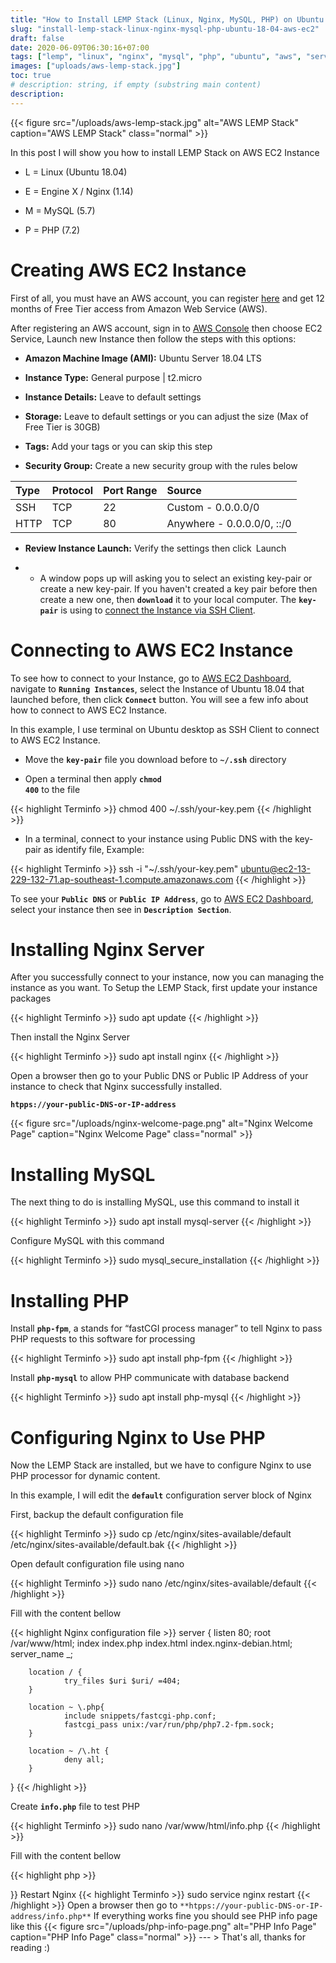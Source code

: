 ```yaml
---
title: "How to Install LEMP Stack (Linux, Nginx, MySQL, PHP) on Ubuntu 18.04 AWS EC2"
slug: "install-lemp-stack-linux-nginx-mysql-php-ubuntu-18-04-aws-ec2"
draft: false
date: 2020-06-09T06:30:16+07:00
tags: ["lemp", "linux", "nginx", "mysql", "php", "ubuntu", "aws", "server"]
images: ["uploads/aws-lemp-stack.jpg"]
toc: true
# description: string, if empty (substring main content)
description:
---
```

{{< figure src="/uploads/aws-lemp-stack.jpg" alt="AWS LEMP Stack" caption="AWS LEMP Stack" class="normal" >}}

In this post I will show you how to install LEMP Stack on AWS EC2 Instance

* L = Linux (Ubuntu 18.04)

* E = Engine X / Nginx (1.14)

* M = MySQL (5.7)

* P = PHP (7.2)

# Creating AWS EC2 Instance

First of all, you must have an AWS account, you can register [here](https://portal.aws.amazon.com/billing/signup "AWS SignUp") and get 12 months of Free Tier access from Amazon Web Service (AWS).

After registering an AWS account, sign in to [AWS Console](https://aws.amazon.com/console/ "AWS Console") then choose EC2 Service, Launch new Instance then follow the steps with this options: 

* **Amazon Machine Image (AMI):** Ubuntu Server 18.04 LTS

* **Instance Type:** General purpose | t2.micro

* **Instance Details:** Leave to default settings

* **Storage:** Leave to default settings or you can adjust the size (Max of Free Tier is 30GB)

* **Tags:** Add your tags or you can skip this step

* **Security Group:** Create a new security group with the rules below

| Type | Protocol | Port Range | Source |
| :-- | :-- | :-- | :-- |
| SSH | TCP | 22 | Custom - 0.0.0.0/0 |
| HTTP | TCP | 80 | Anywhere - 0.0.0.0/0, ::/0 |

* **Review Instance Launch:** Verify the settings then click Launch

* * A window pops up will asking you to select an existing key-pair or create a new key-pair. If you haven't created a key pair before then create a new one, then <code>**download**</code> it to your local computer. The <code>**key-pair**</code> is using to [connect the Instance via SSH Client](/2020/06/remote-ssh-cheat-sheet "Connecting to Remote SSH").

# Connecting to AWS EC2 Instance

To see how to connect to your Instance, go to [AWS EC2 Dashboard](https://console.aws.amazon.com/ec2/v2 "AWS EC2 Dashboard"), navigate to <code>**Running Instances**</code>, select the Instance of Ubuntu 18.04 that launched before, then click <code>**Connect**</code> button. You will see a few info about how to connect to AWS EC2 Instance.

In this example, I use terminal on Ubuntu desktop as SSH Client to connect to AWS EC2 Instance.

* Move the <code>**key-pair**</code> file you download before to <code>**~/.ssh**</code> directory

* Open a terminal then apply <code>**chmod 400**</code> to the file

{{< highlight Terminfo >}}
chmod 400 ~/.ssh/your-key.pem
{{< /highlight >}} 

* In a terminal, connect to your instance using Public DNS with the key-pair as identify file, Example:

{{< highlight Terminfo >}}
ssh -i "~/.ssh/your-key.pem" ubuntu@ec2-13-229-132-71.ap-southeast-1.compute.amazonaws.com
{{< /highlight >}} 

To see your <code>**Public DNS**</code>  or <code>**Public IP Address**</code>, go to [AWS EC2 Dashboard](https://console.aws.amazon.com/ec2/v2 "AWS EC2 Dashboard"), select your instance then see in <code>**Description Section**</code>.

# Installing Nginx Server

After you successfully connect to your instance, now you can managing the instance as you want. To Setup the LEMP Stack, first update your instance packages

{{< highlight Terminfo >}}
sudo apt update
{{< /highlight >}}

Then install the Nginx Server

{{< highlight Terminfo >}}
sudo apt install nginx
{{< /highlight >}}

Open a browser then go to your Public DNS or Public IP Address of your instance to check that Nginx successfully installed.

<code>**htpps://your-public-DNS-or-IP-address**</code>

{{< figure src="/uploads/nginx-welcome-page.png" alt="Nginx Welcome Page" caption="Nginx Welcome Page" class="normal" >}}

# Installing MySQL

The next thing to do is installing MySQL, use this command to install it

{{< highlight Terminfo >}}
sudo apt install mysql-server
{{< /highlight >}}

Configure MySQL with this command

{{< highlight Terminfo >}}
sudo mysql_secure_installation
{{< /highlight >}}

# Installing PHP

Install <code>**php-fpm**</code>, a stands for “fastCGI process manager” to tell Nginx to pass PHP requests to this software for processing

{{< highlight Terminfo >}}
sudo apt install php-fpm
{{< /highlight >}}

Install <code>**php-mysql**</code> to allow PHP communicate with database backend

{{< highlight Terminfo >}}
sudo apt install php-mysql
{{< /highlight >}}

# Configuring Nginx to Use PHP

Now the LEMP Stack are installed, but we have to configure Nginx to use PHP processor for dynamic content.

In this example, I will edit the <code>**default**</code> configuration server block of Nginx

First, backup the default configuration file

{{< highlight Terminfo >}}
sudo cp /etc/nginx/sites-available/default /etc/nginx/sites-available/default.bak
{{< /highlight >}}

Open default configuration file using nano

{{< highlight Terminfo >}}
sudo nano /etc/nginx/sites-available/default
{{< /highlight >}}

Fill with the content bellow

{{< highlight Nginx configuration file >}}
server {
        listen 80;
        root /var/www/html;
        index index.php index.html index.nginx-debian.html;
        server_name _;

        location / {
                try_files $uri $uri/ =404;
        }

        location ~ \.php{
                include snippets/fastcgi-php.conf;
                fastcgi_pass unix:/var/run/php/php7.2-fpm.sock;
        }

        location ~ /\.ht {
                deny all;
        }
}
{{< /highlight >}}

Create <code>**info.php**</code> file to test PHP

{{< highlight Terminfo >}}
sudo nano /var/www/html/info.php
{{< /highlight >}}

Fill with the content bellow

{{< highlight php >}}
<?php
phpinfo();
{{< /highlight >}}

Restart Nginx

{{< highlight Terminfo >}}
sudo service nginx restart
{{< /highlight >}}

Open a browser then go to <code>**htpps://your-public-DNS-or-IP-address/info.php**</code>

If everything works fine you should see PHP info page like this

{{< figure src="/uploads/php-info-page.png" alt="PHP Info Page" caption="PHP Info Page" class="normal" >}}

---

> That's all, thanks for reading :)








